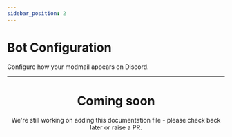 ```yaml
---
sidebar_position: 2
---
```


# Bot Configuration

Configure how your modmail appears on Discord.

---

<center><h1>Coming soon</h1></center>
<center>We're still working on adding this documentation file - please check back later or raise a PR.</center>